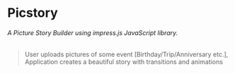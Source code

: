 # Picstory

###### A Picture Story Builder using impress.js JavaScript library.


> User uploads pictures of some event [Birthday/Trip/Anniversary etc.], Application creates a beautiful story with transitions and animations

